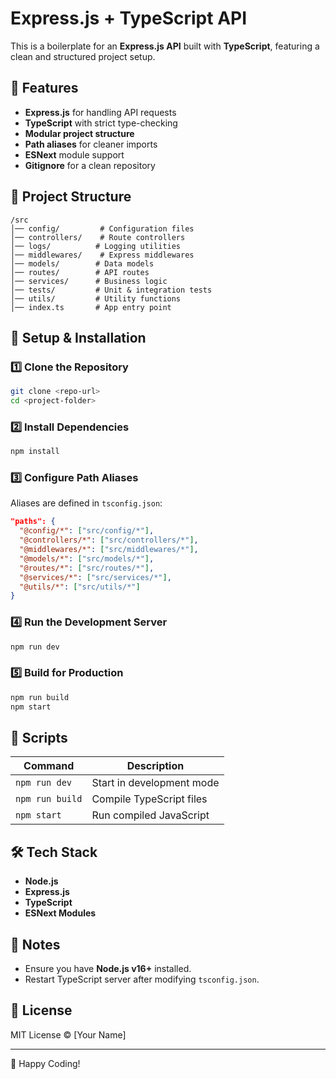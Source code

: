 # Express.js + TypeScript API

This is a boilerplate for an **Express.js API** built with **TypeScript**, featuring a clean and structured project setup.

## 📌 Features

- **Express.js** for handling API requests
- **TypeScript** with strict type-checking
- **Modular project structure**
- **Path aliases** for cleaner imports
- **ESNext** module support
- **Gitignore** for a clean repository

## 📂 Project Structure

```
/src
│── config/         # Configuration files
│── controllers/    # Route controllers
│── logs/          # Logging utilities
│── middlewares/    # Express middlewares
│── models/        # Data models
│── routes/        # API routes
│── services/      # Business logic
│── tests/         # Unit & integration tests
│── utils/         # Utility functions
│── index.ts       # App entry point
```

## 🚀 Setup & Installation

### 1️⃣ Clone the Repository

```sh
git clone <repo-url>
cd <project-folder>
```

### 2️⃣ Install Dependencies

```sh
npm install
```

### 3️⃣ Configure Path Aliases

Aliases are defined in `tsconfig.json`:

```json
"paths": {
  "@config/*": ["src/config/*"],
  "@controllers/*": ["src/controllers/*"],
  "@middlewares/*": ["src/middlewares/*"],
  "@models/*": ["src/models/*"],
  "@routes/*": ["src/routes/*"],
  "@services/*": ["src/services/*"],
  "@utils/*": ["src/utils/*"]
}
```

### 4️⃣ Run the Development Server

```sh
npm run dev
```

### 5️⃣ Build for Production

```sh
npm run build
npm start
```

## 📜 Scripts

| Command         | Description               |
| --------------- | ------------------------- |
| `npm run dev`   | Start in development mode |
| `npm run build` | Compile TypeScript files  |
| `npm start`     | Run compiled JavaScript   |

## 🛠️ Tech Stack

- **Node.js**
- **Express.js**
- **TypeScript**
- **ESNext Modules**

## 📌 Notes

- Ensure you have **Node.js v16+** installed.
- Restart TypeScript server after modifying `tsconfig.json`.

## 📄 License

MIT License © [Your Name]

---

🚀 Happy Coding!
